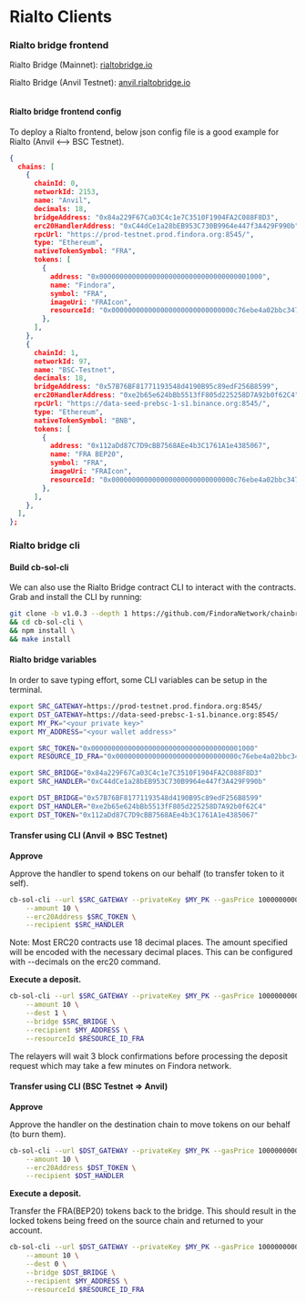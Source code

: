 # Rialto Clients

### Rialto bridge frontend[​](https://wiki.findora.org/docs/Reference-Dapps/rialto-bridge/rialto-clients#rialto-bridge-frontend) <a href="#rialto-bridge-frontend" id="rialto-bridge-frontend"></a>

Rialto Bridge (Mainnet): [rialtobridge.io](https://rialtobridge.io/)

Rialto Bridge (Anvil Testnet): [anvil.rialtobridge.io](https://anvil.rialtobridge.io/)

<figure><img src="https://wiki.findora.org/img/evm/chainbridge.png" alt=""><figcaption></figcaption></figure>

#### Rialto bridge frontend config[​](https://wiki.findora.org/docs/Reference-Dapps/rialto-bridge/rialto-clients#rialto-bridge-frontend-config) <a href="#rialto-bridge-frontend-config" id="rialto-bridge-frontend-config"></a>

To deploy a Rialto frontend, below json config file is a good example for Rialto (Anvil <--> BSC Testnet).

```json
{
  chains: [
    {
      chainId: 0,
      networkId: 2153,
      name: "Anvil",
      decimals: 18,
      bridgeAddress: "0x84a229F67Ca03C4c1e7C3510F1904FA2C088F8D3",
      erc20HandlerAddress: "0xC44dCe1a28bEB953C730B9964e447f3A429F990b",
      rpcUrl: "https://prod-testnet.prod.findora.org:8545/",
      type: "Ethereum",
      nativeTokenSymbol: "FRA",
      tokens: [
        {
          address: "0x0000000000000000000000000000000000001000",
          name: "Findora",
          symbol: "FRA",
          imageUri: "FRAIcon",
          resourceId: "0x000000000000000000000000000000c76ebe4a02bbc34786d860b355f5000000",
        },
      ],
    },
    {
      chainId: 1,
      networkId: 97,
      name: "BSC-Testnet",
      decimals: 18,
      bridgeAddress: "0x57B76BF81771193548d4190B95c89edF256B8599",
      erc20HandlerAddress: "0xe2b65e624bBb5513fF805d225258D7A92b0f62C4",
      rpcUrl: "https://data-seed-prebsc-1-s1.binance.org:8545/",
      type: "Ethereum",
      nativeTokenSymbol: "BNB",
      tokens: [
        {
          address: "0x112aDd87C7D9cBB7568AEe4b3C1761A1e4385067",
          name: "FRA BEP20",
          symbol: "FRA",
          imageUri: "FRAIcon",
          resourceId: "0x000000000000000000000000000000c76ebe4a02bbc34786d860b355f5000000",
        },
      ],
    },
  ],
};
```

### Rialto bridge cli[​](https://wiki.findora.org/docs/Reference-Dapps/rialto-bridge/rialto-clients#rialto-bridge-cli) <a href="#rialto-bridge-cli" id="rialto-bridge-cli"></a>

#### Build cb-sol-cli[​](https://wiki.findora.org/docs/Reference-Dapps/rialto-bridge/rialto-clients#build-cb-sol-cli) <a href="#build-cb-sol-cli" id="build-cb-sol-cli"></a>

We can also use the Rialto Bridge contract CLI to interact with the contracts. Grab and install the CLI by running:

```bash
git clone -b v1.0.3 --depth 1 https://github.com/FindoraNetwork/chainbridge-tools \
&& cd cb-sol-cli \
&& npm install \
&& make install
```

#### Rialto bridge variables[​](https://wiki.findora.org/docs/Reference-Dapps/rialto-bridge/rialto-clients#rialto-bridge-variables) <a href="#rialto-bridge-variables" id="rialto-bridge-variables"></a>

In order to save typing effort, some CLI variables can be setup in the terminal.

```bash
export SRC_GATEWAY=https://prod-testnet.prod.findora.org:8545/
export DST_GATEWAY=https://data-seed-prebsc-1-s1.binance.org:8545/
export MY_PK="<your private key>"
export MY_ADDRESS="<your wallet address>"

export SRC_TOKEN="0x0000000000000000000000000000000000001000"
export RESOURCE_ID_FRA="0x000000000000000000000000000000c76ebe4a02bbc34786d860b355f5000000"

export SRC_BRIDGE="0x84a229F67Ca03C4c1e7C3510F1904FA2C088F8D3"
export SRC_HANDLER="0xC44dCe1a28bEB953C730B9964e447f3A429F990b"

export DST_BRIDGE="0x57B76BF81771193548d4190B95c89edF256B8599"
export DST_HANDLER="0xe2b65e624bBb5513fF805d225258D7A92b0f62C4"
export DST_TOKEN="0x112aDd87C7D9cBB7568AEe4b3C1761A1e4385067"
```

#### Transfer using CLI (Anvil => BSC Testnet)[​](https://wiki.findora.org/docs/Reference-Dapps/rialto-bridge/rialto-clients#transfer-using-cli-anvil--bsc-testnet) <a href="#transfer-using-cli-anvil--bsc-testnet" id="transfer-using-cli-anvil--bsc-testnet"></a>

**Approve**[**​**](https://wiki.findora.org/docs/Reference-Dapps/rialto-bridge/rialto-clients#approve)

Approve the handler to spend tokens on our behalf (to transfer token to it self).

```bash
cb-sol-cli --url $SRC_GATEWAY --privateKey $MY_PK --gasPrice 10000000000 erc20 approve \
    --amount 10 \
    --erc20Address $SRC_TOKEN \
    --recipient $SRC_HANDLER
```

Note: Most ERC20 contracts use 18 decimal places. The amount specified will be encoded with the necessary decimal places. This can be configured with --decimals on the erc20 command.

**Execute a deposit.**[**​**](https://wiki.findora.org/docs/Reference-Dapps/rialto-bridge/rialto-clients#execute-a-deposit)

```bash
cb-sol-cli --url $SRC_GATEWAY --privateKey $MY_PK --gasPrice 10000000000 erc20 deposit \
    --amount 10 \
    --dest 1 \
    --bridge $SRC_BRIDGE \
    --recipient $MY_ADDRESS \
    --resourceId $RESOURCE_ID_FRA
```

The relayers will wait 3 block confirmations before processing the deposit request which may take a few minutes on Findora network.

#### Transfer using CLI (BSC Testnet => Anvil)[​](https://wiki.findora.org/docs/Reference-Dapps/rialto-bridge/rialto-clients#transfer-using-cli-bsc-testnet--anvil) <a href="#transfer-using-cli-bsc-testnet--anvil" id="transfer-using-cli-bsc-testnet--anvil"></a>

**Approve**[**​**](https://wiki.findora.org/docs/Reference-Dapps/rialto-bridge/rialto-clients#approve-1)

Approve the handler on the destination chain to move tokens on our behalf (to burn them).

```bash
cb-sol-cli --url $DST_GATEWAY --privateKey $MY_PK --gasPrice 10000000000 erc20 approve \
    --amount 10 \
    --erc20Address $DST_TOKEN \
    --recipient $DST_HANDLER
```

**Execute a deposit.**[**​**](https://wiki.findora.org/docs/Reference-Dapps/rialto-bridge/rialto-clients#execute-a-deposit-1)

Transfer the FRA(BEP20) tokens back to the bridge. This should result in the locked tokens being freed on the source chain and returned to your account.

```bash
cb-sol-cli --url $DST_GATEWAY --privateKey $MY_PK --gasPrice 10000000000 erc20 deposit \
    --amount 10 \
    --dest 0 \
    --bridge $DST_BRIDGE \
    --recipient $MY_ADDRESS \
    --resourceId $RESOURCE_ID_FRA
```
